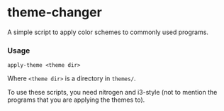 # theme-changer
A simple script to apply color schemes to commonly used programs.

### Usage
`apply-theme <theme dir>`

Where `<theme dir>` is a directory in `themes/`.

To use these scripts, you need nitrogen and i3-style (not to mention the programs that you are applying the themes to).
